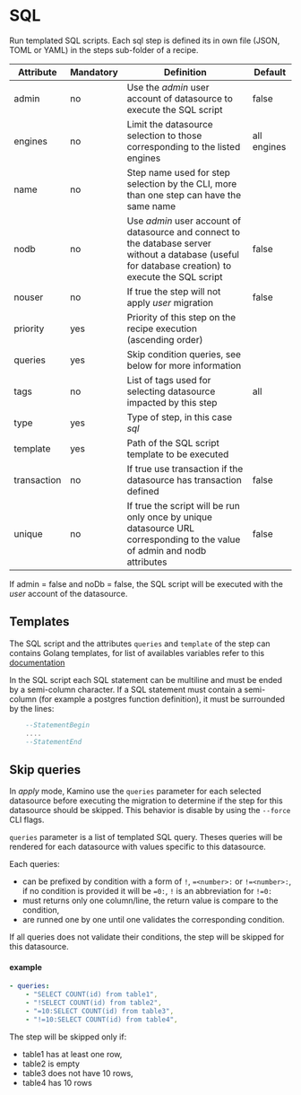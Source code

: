 # SQL

Run templated SQL scripts. Each sql step is defined its in own file (JSON, TOML or YAML) in the steps sub-folder of a recipe. 

Attribute     | Mandatory | Definition | Default
--------------|----------------|------------|-----
admin         | no  | Use the _admin_ user account of datasource to execute the SQL script | false
engines       | no  | Limit the datasource selection to those corresponding to the listed engines | all engines
name          | no  | Step name used for step selection by the CLI, more than one step can have the same name
nodb          | no  | Use _admin_ user account of datasource and connect to the database server without a database (useful for database creation) to execute the SQL script | false 
nouser        | no  | If true the step will not apply _user_ migration | false 
priority      | yes | Priority of this step on the recipe execution (ascending order)
queries       | yes | Skip condition queries, see below for more information
tags          | no  | List of tags used for selecting datasource impacted by this step | all
type          | yes | Type of step, in this case _sql_
template      | yes | Path of the SQL script template to be executed
transaction   | no  | If true use transaction if the datasource has transaction defined |false
unique        | no  | If true the script will be run only once by unique datasource URL corresponding to the value of admin and nodb attributes|false

If admin = false and noDb = false, the SQL script will be executed with the _user_ account of the datasource.

## Templates
The SQL script and the attributes `queries` and `template` of the step can contains Golang templates, for list of availables variables refer to this [documentation](/doc/template.md)

In the SQL script each SQL statement can be multiline and must be ended by a semi-column character. If a SQL statement must contain a semi-column (for example a postgres function definition), it must be surrounded by the lines:
```SQL
    --StatementBegin
    ....
    --StatementEnd
```

## Skip queries
In _apply_ mode, Kamino use the `queries` parameter for each selected datasource before executing the migration to determine if the step for this datasource should be skipped. This behavior is disable by using the `--force` CLI flags.

`queries` parameter is a list of templated SQL query. Theses queries will be rendered for each datasource with values specific to this datasource.

Each queries: 
  * can be prefixed by condition with a form of `!`, `=<number>:` or `!=<number>:`, if no condition is provided it will be `=0:`, `!` is an abbreviation for `!=0:`
  * must returns only one column/line, the return value is compare to the condition,
  * are runned one by one until one validates the corresponding condition.
  
If all queries does not validate their conditions, the step will be skipped for this datasource.

#### example 
```yaml
- queries:
    - "SELECT COUNT(id) from table1",
	- "!SELECT COUNT(id) from table2",
	- "=10:SELECT COUNT(id) from table3",
	- "!=10:SELECT COUNT(id) from table4",
```

The step will be skipped only if: 
  * table1 has at least one row,
  * table2 is empty
  * table3 does not have 10 rows,
  * table4 has 10 rows
